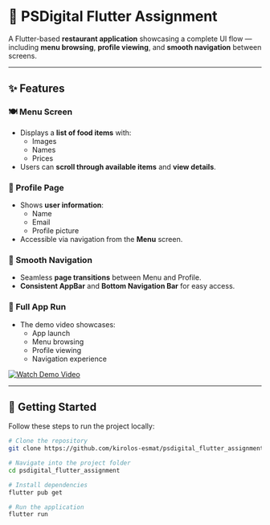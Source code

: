 # 📱 PSDigital Flutter Assignment

A Flutter-based **restaurant application** showcasing a complete UI flow — including **menu browsing**, **profile viewing**, and **smooth navigation** between screens.

---

## ✨ Features

### 🍽 Menu Screen
- Displays a **list of food items** with:
  - Images
  - Names
  - Prices
- Users can **scroll through available items** and **view details**.

### 👤 Profile Page
- Shows **user information**:
  - Name
  - Email
  - Profile picture
- Accessible via navigation from the **Menu** screen.

### 🔄 Smooth Navigation
- Seamless **page transitions** between Menu and Profile.
- **Consistent AppBar** and **Bottom Navigation Bar** for easy access.

### 🎥 Full App Run
- The demo video showcases:
  - App launch
  - Menu browsing
  - Profile viewing
  - Navigation experience

[![Watch Demo Video](https://img.shields.io/badge/▶%20Watch%20Demo%20Video-red?style=for-the-badge)](https://drive.google.com/file/d/1a7Z7c9mI7c5bvPPKunfUlUnaBdPIO-z6/view?usp=drive_link)

---

## 🚀 Getting Started

Follow these steps to run the project locally:

```bash
# Clone the repository
git clone https://github.com/kirolos-esmat/psdigital_flutter_assignment/tree/main

# Navigate into the project folder
cd psdigital_flutter_assignment

# Install dependencies
flutter pub get

# Run the application
flutter run
```
